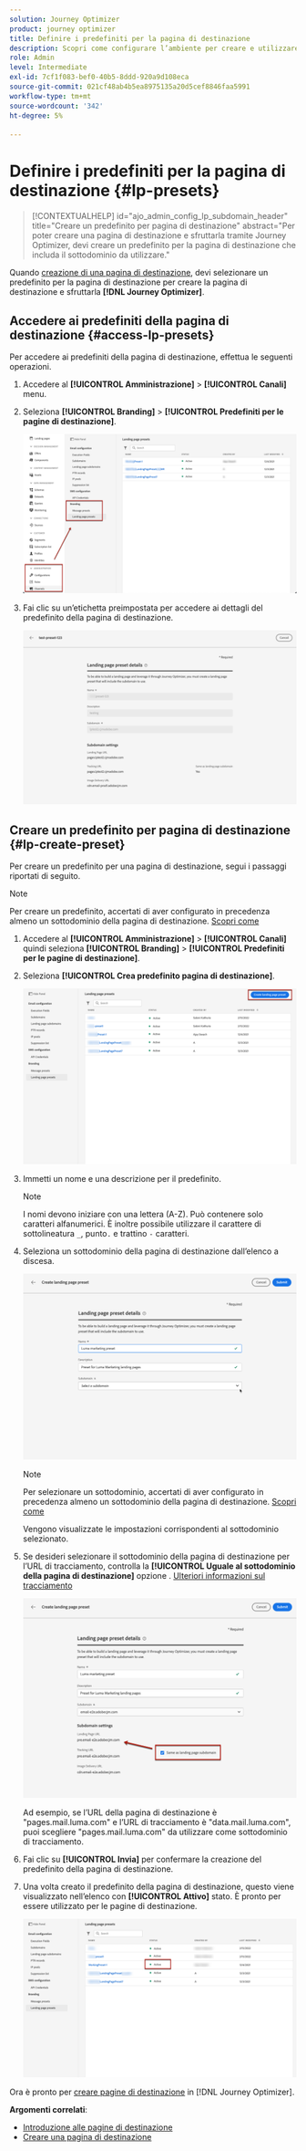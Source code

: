 ```yaml
---
solution: Journey Optimizer
product: journey optimizer
title: Definire i predefiniti per la pagina di destinazione
description: Scopri come configurare l’ambiente per creare e utilizzare pagine di destinazione con Journey Optimizer
role: Admin
level: Intermediate
exl-id: 7cf1f083-bef0-40b5-8ddd-920a9d108eca
source-git-commit: 021cf48ab4b5ea8975135a20d5cef8846faa5991
workflow-type: tm+mt
source-wordcount: '342'
ht-degree: 5%

---
```


# Definire i predefiniti per la pagina di destinazione {#lp-presets}

>[!CONTEXTUALHELP]
>id="ajo_admin_config_lp_subdomain_header"
>title="Creare un predefinito per pagina di destinazione"
>abstract="Per poter creare una pagina di destinazione e sfruttarla tramite Journey Optimizer, devi creare un predefinito per la pagina di destinazione che includa il sottodominio da utilizzare."

Quando [creazione di una pagina di destinazione](../landing-pages/create-lp.md#create-a-lp), devi selezionare un predefinito per la pagina di destinazione per creare la pagina di destinazione e sfruttarla **[!DNL Journey Optimizer]**.

## Accedere ai predefiniti della pagina di destinazione {#access-lp-presets}

Per accedere ai predefiniti della pagina di destinazione, effettua le seguenti operazioni.

1. Accedere al **[!UICONTROL Amministrazione]** > **[!UICONTROL Canali]** menu.

1. Seleziona **[!UICONTROL Branding]** > **[!UICONTROL Predefiniti per le pagine di destinazione]**.

   ![](assets/lp_presets-access.png)

1. Fai clic su un’etichetta preimpostata per accedere ai dettagli del predefinito della pagina di destinazione.

   ![](assets/lp_preset-details.png)

## Creare un predefinito per pagina di destinazione {#lp-create-preset}

Per creare un predefinito per una pagina di destinazione, segui i passaggi riportati di seguito.

>[!NOTE]
>
>Per creare un predefinito, accertati di aver configurato in precedenza almeno un sottodominio della pagina di destinazione. [Scopri come](lp-subdomains.md)

1. Accedere al **[!UICONTROL Amministrazione]** > **[!UICONTROL Canali]** quindi seleziona **[!UICONTROL Branding]** > **[!UICONTROL Predefiniti per le pagine di destinazione]**.

1. Seleziona **[!UICONTROL Crea predefinito pagina di destinazione]**.

   ![](assets/lp_create-preset-temp.png)

1. Immetti un nome e una descrizione per il predefinito.

   >[!NOTE]
   >
   > I nomi devono iniziare con una lettera (A-Z). Può contenere solo caratteri alfanumerici. È inoltre possibile utilizzare il carattere di sottolineatura `_`, punto`.` e trattino `-` caratteri.

1. Seleziona un sottodominio della pagina di destinazione dall’elenco a discesa.

   ![](assets/lp_preset-subdomain.png)

   >[!NOTE]
   >
   >Per selezionare un sottodominio, accertati di aver configurato in precedenza almeno un sottodominio della pagina di destinazione. [Scopri come](#lp-subdomains)

   Vengono visualizzate le impostazioni corrispondenti al sottodominio selezionato.

1. Se desideri selezionare il sottodominio della pagina di destinazione per l’URL di tracciamento, controlla la **[!UICONTROL Uguale al sottodominio della pagina di destinazione]** opzione . [Ulteriori informazioni sul tracciamento](../design/message-tracking.md)

   ![](assets/lp_preset-subdomain-settings-same.png)

   Ad esempio, se l’URL della pagina di destinazione è &quot;pages.mail.luma.com&quot; e l’URL di tracciamento è &quot;data.mail.luma.com&quot;, puoi scegliere &quot;pages.mail.luma.com&quot; da utilizzare come sottodominio di tracciamento.

1. Fai clic su **[!UICONTROL Invia]** per confermare la creazione del predefinito della pagina di destinazione. <!--You can also save the preset as draft and resume its configuration later on.-->

   <!--![](assets/lp_preset-subdomain-settings-submit.png)-->

1. Una volta creato il predefinito della pagina di destinazione, questo viene visualizzato nell’elenco con **[!UICONTROL Attivo]** stato. È pronto per essere utilizzato per le pagine di destinazione.

   ![](assets/lp-preset-active-temp.png)

Ora è pronto per [creare pagine di destinazione](../landing-pages/create-lp.md) in [!DNL Journey Optimizer].
<!--
>[!NOTE]
>
>Learn how to create channel surfaces for push notifications and emails in [this section](channel-surfaces.md).-->

**Argomenti correlati**:

* [Introduzione alle pagine di destinazione](../landing-pages/get-started-lp.md)
* [Creare una pagina di destinazione](../landing-pages/create-lp.md#create-a-lp)
